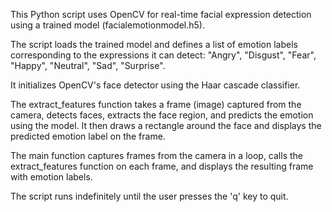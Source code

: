 This Python script uses OpenCV for real-time facial expression detection using a trained model (facialemotionmodel.h5).

The script loads the trained model and defines a list of emotion labels corresponding to the expressions it can detect: "Angry", "Disgust", "Fear", "Happy", "Neutral", "Sad", "Surprise".

It initializes OpenCV's face detector using the Haar cascade classifier.

The extract_features function takes a frame (image) captured from the camera, detects faces, extracts the face region, and predicts the emotion using the model. It then draws a rectangle around the face and displays the predicted emotion label on the frame.

The main function captures frames from the camera in a loop, calls the extract_features function on each frame, and displays the resulting frame with emotion labels.

The script runs indefinitely until the user presses the 'q' key to quit.
